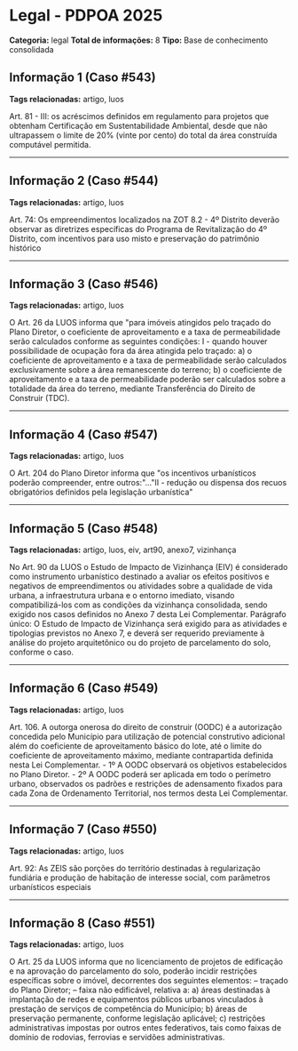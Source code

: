 # Legal - PDPOA 2025

**Categoria:** legal
**Total de informações:** 8
**Tipo:** Base de conhecimento consolidada

## Informação 1 (Caso #543)

**Tags relacionadas:** artigo, luos

Art. 81 - III: os acréscimos definidos em regulamento para projetos que obtenham Certificação em Sustentabilidade Ambiental, desde que não ultrapassem o limite de 20% (vinte por cento) do total da área construída computável permitida.

---

## Informação 2 (Caso #544)

**Tags relacionadas:** artigo, luos

Art. 74: Os empreendimentos localizados na ZOT 8.2 - 4º Distrito deverão observar as diretrizes específicas do Programa de Revitalização do 4º Distrito, com incentivos para uso misto e preservação do patrimônio histórico

---

## Informação 3 (Caso #546)

**Tags relacionadas:** artigo, luos

O Art. 26 da LUOS informa que "para imóveis atingidos pelo traçado do Plano Diretor, o coeficiente de aproveitamento e a taxa de permeabilidade serão calculados conforme as seguintes condições: I - quando houver possibilidade de ocupação fora da área atingida pelo traçado: a) o coeficiente de aproveitamento e a taxa de permeabilidade serão calculados exclusivamente sobre a área remanescente do terreno; b) o coeficiente de aproveitamento e a taxa de permeabilidade poderão ser calculados sobre a totalidade da área do terreno, mediante Transferência do Direito de Construir (TDC).

---

## Informação 4 (Caso #547)

**Tags relacionadas:** artigo, luos

O Art. 204 do Plano Diretor informa que "os incentivos urbanísticos poderão compreender, entre outros:"..."II - redução ou dispensa dos recuos obrigatórios definidos pela legislação urbanística"

---

## Informação 5 (Caso #548)

**Tags relacionadas:** artigo, luos, eiv, art90, anexo7, vizinhança

No Art. 90 da LUOS o Estudo de Impacto de Vizinhança (EIV) é considerado como instrumento urbanístico destinado a avaliar os efeitos positivos e negativos de empreendimentos ou atividades sobre a qualidade de vida urbana, a infraestrutura urbana e o entorno imediato, visando compatibilizá-los com as condições da vizinhança consolidada, sendo exigido nos casos definidos no Anexo 7 desta Lei Complementar. Parágrafo único: O Estudo de Impacto de Vizinhança será exigido para as atividades e tipologias previstos no Anexo 7, e deverá ser requerido previamente à análise do projeto arquitetônico ou do projeto de parcelamento do solo, conforme o caso.

---

## Informação 6 (Caso #549)

**Tags relacionadas:** artigo, luos

Art. 106. A outorga onerosa do direito de construir (OODC) é a autorização concedida pelo Município para utilização de potencial construtivo adicional além do coeficiente de aproveitamento básico do lote, até o limite do coeficiente de aproveitamento máximo, mediante contrapartida definida nesta Lei Complementar. - 1º A OODC observará os objetivos estabelecidos no Plano Diretor. - 2º A OODC poderá ser aplicada em todo o perímetro urbano, observados os padrões e restrições de adensamento fixados para cada Zona de Ordenamento Territorial, nos termos desta Lei Complementar.

---

## Informação 7 (Caso #550)

**Tags relacionadas:** artigo, luos

Art. 92: As ZEIS são porções do território destinadas à regularização fundiária e produção de habitação de interesse social, com parâmetros urbanísticos especiais

---

## Informação 8 (Caso #551)

**Tags relacionadas:** artigo, luos

O Art. 25 da LUOS informa que no licenciamento de projetos de edificação e na aprovação do parcelamento do solo, poderão incidir restrições específicas sobre o imóvel, decorrentes dos seguintes elementos: – traçado do Plano Diretor; – faixa não edificável, relativa a: a) áreas destinadas à implantação de redes e equipamentos públicos urbanos vinculados à prestação de serviços de competência do Município; b) áreas de preservação permanente, conforme legislação aplicável; c) restrições administrativas impostas por outros entes federativos, tais como faixas de domínio de rodovias, ferrovias e servidões administrativas.
